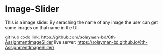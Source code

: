 # Image-Slider

This is a image slider. By seraching the name of any image the user can get some images on that name in the UI.


git hub code link: https://github.com/solayman-bd/6th-AssignmentImageSlider 
live server: https://solayman-bd.github.io/6th-AssignmentImageSlider/ 
